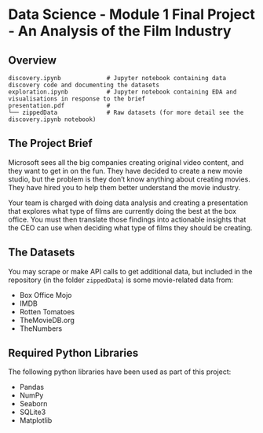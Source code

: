 # Data Science - Module 1 Final Project - An Analysis of the Film Industry

## Overview
```
discovery.ipynb             # Jupyter notebook containing data discovery code and documenting the datasets
exploration.ipynb           # Jupyter notebook containing EDA and visualisations in response to the brief
presentation.pdf            #
└── zippedData              # Raw datasets (for more detail see the discovery.ipynb notebook)
```

## The Project Brief

Microsoft sees all the big companies creating original video content, and they want to get in on the fun. They have decided to create a new movie studio, but the problem is they don’t know anything about creating movies. They have hired you to help them better understand the movie industry.

Your team is charged with doing data analysis and creating a presentation that explores what type of films are currently doing the best at the box office. You must then translate those findings into actionable insights that the CEO can use when deciding what type of films they should be creating.


## The Datasets

You may scrape or make API calls to get additional data, but included in the repository (in the folder `zippedData`) is some movie-related data from:

* Box Office Mojo
* IMDB
* Rotten Tomatoes
* TheMovieDB.org
* TheNumbers


## Required Python Libraries

The following python libraries have been used as part of this project:

* Pandas
* NumPy
* Seaborn
* SQLite3
* Matplotlib